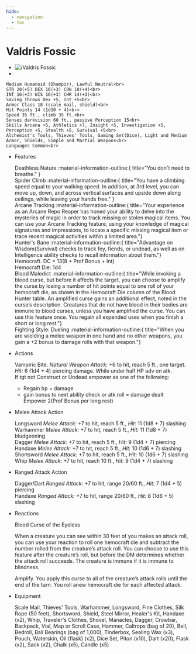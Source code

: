 ```yaml
---
hide:
  - navigation
  - toc
---
```


# Valdris Fossic

<div class="grid cards" markdown>

-   
    <img src="https://half-guinea-press.github.io/Nightmare_Campaign/images/Valdris Fossic.jpg" alt="/Valdris Fossic">

-   
  
    Medium Humanoid (Dhampir), Lawful Neutral<br>
    STR 20(+5) DEX 16(+3) CON 18(+4)<br>
    INT 16(+3) WIS 16(+3) CHR 14(+2)<br>
    Saving Throws Dex +5, Int +5<br>
    Armor Class 18 (scale mail, shield)<br>
    Hit Points 14 (1d10 + 4)<br>
    Speed 35 ft., climb 35 ft.<br>
    Senses darkvision 60 ft., passive Perception 15<br>
    Skills Arcana +5, Athletics +7, Insight +5, Investigation +5, Perception +5, Stealth +5, Survival +5<br>
    Alchemist's Tools, Thieves' Tools, Gaming Set(Dice), Light and Medium Armor, Shields, Simple and Martial Weapons<br>
    Languages Common<br>

-   Features

    Deathless Nature :material-information-outline:{ title="You don't need to breathe." }<br>
    Spider Climb :material-information-outline:{ title="You have a climbing speed equal to your walking speed. In addition, at 3rd level, you can move up, down, and across vertical surfaces and upside down along ceilings, while leaving your hands free." }<br>
    Arcane Tracking :material-information-outline:{ title="Your experience as an Arcane Repo Reaper has honed your ability to delve into the mysteries of magic in order to track missing or stolen magical items. You can use your Arcane Tracking feature, using your knowledge of magical signatures and impressions, to locate a specific missing magical item or trace recent magical activities within a limited area."}<br>
    Hunter's Bane :material-information-outline:{ title="Advantage on Wisdom(Survival) checks to track fey, fiends, or undead, as well as on Intelligence ability checks to recall information about them."}<br>
    Hemocraft. DC = 13(8 + Prof Bonus + Int)<br>
    Hemocraft Die: 1d4<br>
    Blood Maledict :material-information-outline:{ title="While invoking a blood curse, but before it affects the target, you can choose to amplify the curse by losing a number of hit points equal to one roll of your hemocraft die, as shown in the Hemocraft Die column of the Blood Hunter table. An amplified curse gains an additional effect, noted in the curse’s description. Creatures that do not have blood in their bodies are immune to blood curses, unless you have amplified the curse. You can use this feature once. You regain all expended uses when you finish a short or long rest."}<br>
    Fighting Style: Dueling :material-information-outline:{ title="When you are wielding a melee weapon in one hand and no other weapons, you gain a +2 bonus to damage rolls with that weapon."}<br>
    
    
-   Actions

    Vampiric Bite. _Natural Weapon Attack:_ +6 to hit, reach 5 ft., one target. _Hit:_ 6 (1d4 + 4) piercing damage. While under half HP adv on atk.<br>
    If tgt not Construct or Undead empower as one of the following: <br>
    - Regain hp = damage<br>
    - gain bonus to next ability check or atk roll = damage dealt <br>
    Empower 2(Prof Bonus per long rest)<br>

-   Melee Attack Action
  
    Longsword _Melee Attack:_ +7 to hit, reach 5 ft., _Hit:_ 11 (1d8 + 7) slashing<br>
    Warhammer _Melee Attack:_ +7 to hit, reach 5 ft., _Hit:_ 11 (1d8 + 7) bludgeoning<br>
    Dagger _Melee Attack:_ +7 to hit, reach 5 ft., _Hit:_ 9 (1d4 + 7) piercing<br>
    Handaxe _Melee Attack:_ +7 to hit, reach 5 ft., _Hit:_ 10 (1d6 + 7) slashing<br>
    Shortsword _Melee Attack:_ +7 to hit, reach 5 ft., _Hit:_ 10 (1d6 + 7) slashing<br>
    Whip _Melee Attack:_ +7 to hit, reach 10 ft., _Hit:_ 9 (1d4 + 7) slashing

-   Ranged Attack Action
    
    Dagger/Dart _Ranged Attack:_ +7 to hit, range 20/60 ft., _Hit:_ 7 (1d4 + 5) piercing<br>
    Handaxe _Ranged Attack:_ +7 to hit, range 20/60 ft., _Hit:_ 8 (1d6 + 5) slashing<br>
    
-   Reactions

    Blood Curse of the Eyeless

    When a creature you can see within 30 feet of you makes an attack roll, you can use your reaction to roll one hemocraft die and subtract the number rolled from the creature’s attack roll. You can choose to use this feature after the creature’s roll, but before the DM determines whether the attack roll succeeds. The creature is immune if it is immune to blindness.

    Amplify. You apply this curse to all of the creature’s attack rolls until the end of the turn. You roll anew hemocraft die for each affected attack.

-   Equipment

    Scale Mail, Thieves' Tools, Warhammer, Longsword, Fine Clothes, Silk Rope (50 feet), Shortsword, Shield, Steel Mirror, Healer's Kit, Handaxe (x2), Whip, Traveler's Clothes, Shovel, Manacles, Dagger, Crowbar, Backpack, Vial, Map or Scroll Case, Hammer, Caltrops (bag of 20), Bell, Bedroll, Ball Bearings (bag of 1,000), Tinderbox, Sealing Wax (x3), Pouch, Waterskin, Oil (flask) (x2), Dice Set, Piton (x10), Dart (x20), Flask (x2), Sack (x2), Chalk (x5), Candle (x5)
</div>
